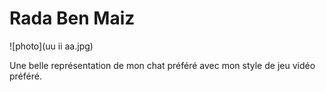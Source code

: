# Rada Ben Maiz
![photo](uu ii aa.jpg)

Une belle représentation de mon chat préféré avec mon style de jeu vidéo préféré.
